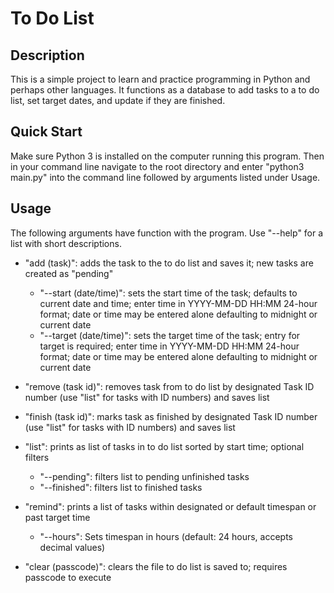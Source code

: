 # To Do List

## Description
This is a simple project to learn and practice programming in Python and perhaps other languages. It functions as a database to add tasks to a to do list, set target dates, and update if they are finished.

## Quick Start
Make sure Python 3 is installed on the computer running this program. Then in your command line navigate to the root directory and enter "python3 main.py" into the command line followed by arguments listed under Usage.

## Usage
The following arguments have function with the program. Use "--help" for a list with short descriptions.

* "add (task)": adds the task to the to do list and saves it; new tasks are created as "pending"
    - "--start (date/time)": sets the start time of the task; defaults to current date and time; enter time in YYYY-MM-DD HH:MM 24-hour format; date or time may be entered alone defaulting to midnight or current date
    - "--target (date/time)": sets the target time of the task; entry for target is required; enter time in YYYY-MM-DD HH:MM 24-hour format; date or time may be entered alone defaulting to midnight or current date

* "remove (task id)": removes task from to do list by designated Task ID number (use "list" for tasks with ID numbers) and saves list

* "finish (task id)": marks task as finished by designated Task ID number (use "list" for tasks with ID numbers) and saves list

* "list": prints as list of tasks in to do list sorted by start time; optional filters
    - "--pending": filters list to pending unfinished tasks
    - "--finished": filters list to finished tasks

* "remind": prints a list of tasks within designated or default timespan or past target time
    - "--hours": Sets timespan in hours (default: 24 hours, accepts decimal values)

* "clear (passcode)": clears the file to do list is saved to; requires passcode to execute
